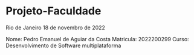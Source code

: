 # Projeto-Faculdade
Rio de Janeiro 18 de novembro de 2022

Nome: Pedro Emanuel de Aguiar da Costa 
Matricula: 2022200299 
Curso: Desenvolvimento de Software multiplataforma
